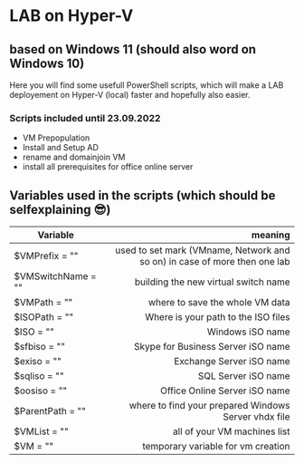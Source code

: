 # LAB on Hyper-V
## based on Windows 11 (should also word on Windows 10)

Here you will find some usefull PowerShell scripts, which will make a LAB deployement on Hyper-V (local) faster and hopefully also easier.

### Scripts included until 23.09.2022
* VM Prepopulation
* Install and Setup AD
* rename and domainjoin VM
* install all prerequisites for office online server

## Variables used in the scripts (which should be selfexplaining 😎)

| Variable | meaning |
|--|--:
|$VMPrefix = ""| used to set mark (VMname, Network and so on) in case of more then one lab |
|$VMSwitchName = ""| building the new virtual switch name |
|$VMPath = ""| where to save the whole VM data|
|$ISOPath = ""| Where is your path to the ISO files|
|$ISO = ""| Windows iSO name|
|$sfbiso = ""| Skype for Business Server iSO name|
|$exiso = ""| Exchange Server iSO name|
|$sqliso = ""|SQL Server iSO name |
|$oosiso = ""|Office Online Server iSO name |
|$ParentPath = ""|where to find your prepared Windows Server vhdx file |
|$VMList = ""| all of your VM machines list|
|$VM = ""| temporary variable for vm creation|
